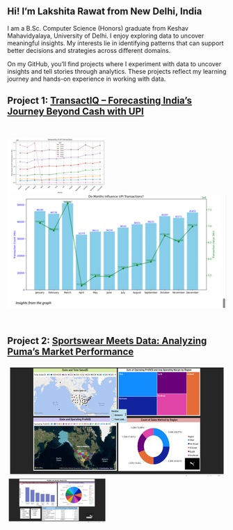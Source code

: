 ## **Hi! I’m Lakshita Rawat from New Delhi, India**

I am a B.Sc. Computer Science (Honors) graduate from Keshav Mahavidyalaya, University of Delhi. I enjoy exploring data to uncover meaningful insights. 
My interests lie in identifying patterns that can support better decisions and strategies across different domains.

On my GitHub, you’ll find projects where I experiment with data to uncover insights and tell stories through analytics. These projects reflect my learning journey and hands-on experience in working with data.
<br>

## Project 1: [TransactIQ – Forecasting India’s Journey Beyond Cash with UPI](https://github.com/lakshita-03/TransactIQ)

<br>

<img src="pic/upi2.png" alt="banner" width="45%"> <img src="pic/upi1.png" alt="banner" widht="45%" height="259">    

<br>

## Project 2: [Sportswear Meets Data: Analyzing Puma’s Market Performance](https://lakshita-03.github.io/PUMA/)

<img src="pic/puma2.png" alt="banner" widht="40%" height="255"><img src="pic/p1.png" alt="banner" width="45%"> 


